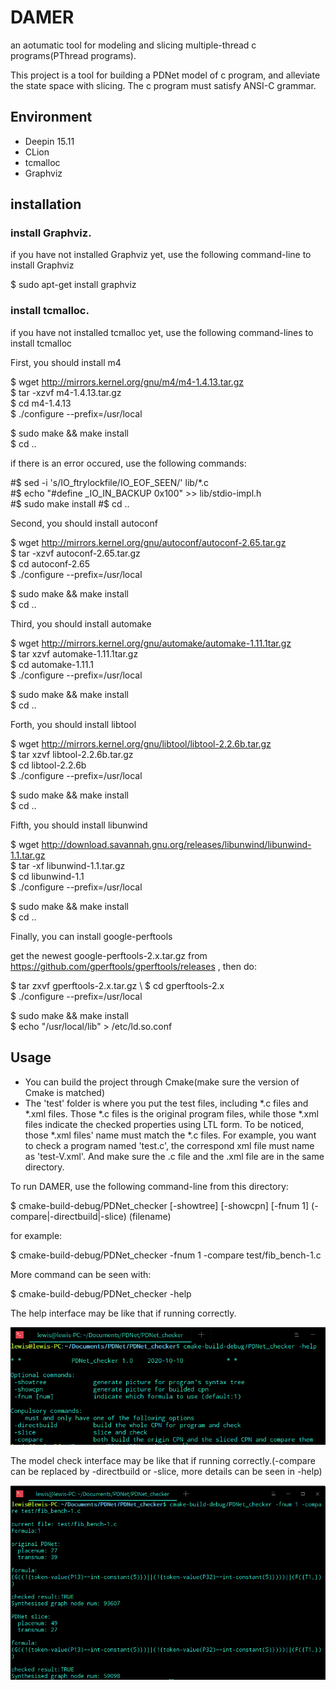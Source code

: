 # DAMER

an aotumatic tool for modeling and slicing multiple-thread c programs(PThread programs).

This project is a tool for building a PDNet model of c program, and alleviate the state space with slicing.
The c program must satisfy ANSI-C grammar.


## Environment
- Deepin 15.11
- CLion
- tcmalloc
- Graphviz

## installation 
### install Graphviz.

if you have not installed Graphviz yet, use the following command-line to install Graphviz

$ sudo apt-get install graphviz

### install tcmalloc.

if you have not installed tcmalloc yet, use the following command-lines to install tcmalloc

First, you should install m4

$ wget http://mirrors.kernel.org/gnu/m4/m4-1.4.13.tar.gz \
$ tar -xzvf m4-1.4.13.tar.gz \
$ cd m4-1.4.13 \
$ ./configure --prefix=/usr/local

$ sudo make && make install \
$ cd ..

if there is an error occured, use the following commands:

#$ sed -i 's/IO_ftrylockfile/IO_EOF_SEEN/' lib/*.c \
#$ echo "#define _IO_IN_BACKUP 0x100" >> lib/stdio-impl.h \
#$ sudo make install
#$ cd ..

Second, you should install autoconf

$ wget http://mirrors.kernel.org/gnu/autoconf/autoconf-2.65.tar.gz \
$ tar -xzvf autoconf-2.65.tar.gz \
$ cd autoconf-2.65 \
$ ./configure --prefix=/usr/local

$ sudo make && make install \
$ cd ..

Third, you should install automake

$ wget http://mirrors.kernel.org/gnu/automake/automake-1.11.1tar.gz \
$ tar xzvf automake-1.11.1tar.gz \
$ cd automake-1.11.1 \
$ ./configure --prefix=/usr/local

$ sudo make && make install \
$ cd ..

Forth, you should install libtool

$ wget http://mirrors.kernel.org/gnu/libtool/libtool-2.2.6b.tar.gz \
$ tar xzvf libtool-2.2.6b.tar.gz \
$ cd libtool-2.2.6b \
$ ./configure --prefix=/usr/local

$ sudo make && make install \
$ cd ..

Fifth, you should install libunwind

$ wget http://download.savannah.gnu.org/releases/libunwind/libunwind-1.1.tar.gz \
$ tar -xf libunwind-1.1.tar.gz \
$ cd libunwind-1.1 \
$ ./configure --prefix=/usr/local 

$ sudo make && make install \
$ cd ..

Finally, you can install google-perftools

get the newest google-perftools-2.x.tar.gz from https://github.com/gperftools/gperftools/releases , then do:

$ tar zxvf gperftools-2.x.tar.gz \ 
$ cd gperftools-2.x \
$ ./configure --prefix=/usr/local

$ sudo make && make install \
$ echo "/usr/local/lib" > /etc/ld.so.conf 

## Usage

- You can build the project through Cmake(make sure the version of Cmake is matched)
- The 'test' folder is where you put the test files, including *.c files and *.xml files. Those *.c files is the original program files, while those *.xml files indicate the checked properties using LTL form. To be noticed, those *.xml files' name must match the *.c files. For example, you want to check a program named 'test.c', the correspond xml file must name as 'test-V.xml'. And make sure the .c file and the .xml file are in the same directory.


To run DAMER, use the following command-line from this directory:

$ cmake-build-debug/PDNet_checker [-showtree] [-showcpn] [-fnum 1] (-compare|-directbuild|-slice) (filename)

for example:

$ cmake-build-debug/PDNet_checker -fnum 1 -compare test/fib_bench-1.c

More command can be seen with:

$ cmake-build-debug/PDNet_checker -help

The help interface may be like that if running correctly.

![Image text](https://github.com/ccisman/DAMER/blob/master/pic/help.png)

The model check interface may be like that if running correctly.(-compare can be replaced by -directbuild or -slice, more details can be seen in -help)

![Image text](https://github.com/ccisman/DAMER/blob/master/pic/compare.png)
